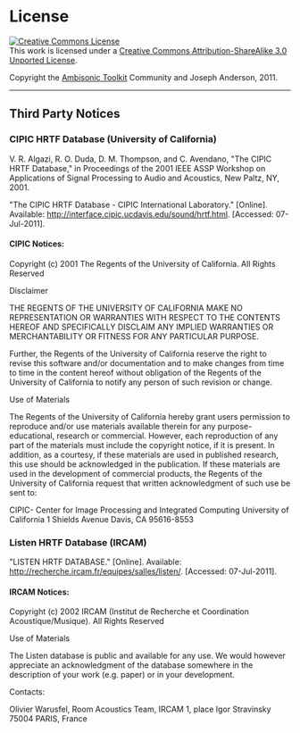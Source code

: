 # License

<a rel="license" href="http://creativecommons.org/licenses/by-sa/3.0/"><img alt="Creative Commons License" style="border-width:0" src="https://i.creativecommons.org/l/by-sa/3.0/88x31.png" /></a><br />This work is licensed under a <a rel="license" href="http://creativecommons.org/licenses/by-sa/3.0/">Creative Commons Attribution-ShareAlike 3.0 Unported License</a>.

Copyright the [Ambisonic Toolkit](http://ambisonictoolkit.net) Community and Joseph Anderson, 2011.

---

## Third Party Notices


### CIPIC HRTF Database (University of California)

V. R. Algazi, R. O. Duda, D. M. Thompson, and C. Avendano, "The CIPIC
HRTF Database," in Proceedings of the 2001 IEEE ASSP Workshop on
Applications of Signal Processing to Audio and Acoustics, New Paltz, NY,
2001.

"The CIPIC HRTF Database - CIPIC International Laboratory." [Online].
Available: http://interface.cipic.ucdavis.edu/sound/hrtf.html.
[Accessed: 07-Jul-2011].

#### CIPIC Notices:

Copyright (c) 2001 The Regents of the University of California.
All Rights Reserved

Disclaimer

THE REGENTS OF THE UNIVERSITY OF CALIFORNIA MAKE NO REPRESENTATION OR
WARRANTIES WITH RESPECT TO THE CONTENTS HEREOF AND SPECIFICALLY DISCLAIM
ANY IMPLIED WARRANTIES OR MERCHANTABILITY OR FITNESS FOR ANY PARTICULAR
PURPOSE.

Further, the Regents of the University of California reserve the right
to revise this software and/or documentation and to make changes from
time to time in the content hereof without obligation of the Regents of
the University of California to notify any person of such revision or
change.

Use of Materials

The Regents of the University of California hereby grant users permission
to reproduce and/or use materials available therein for any purpose-
educational, research or commercial. However, each reproduction of any
part of the materials must include the copyright notice, if it is present.
In addition, as a courtesy, if these materials are used in published
research, this use should be acknowledged in the publication. If these
materials are used in the development of commercial products, the Regents
of the University of California request that written acknowledgment of
such use be sent to:

CIPIC- Center for Image Processing and Integrated Computing University of
California
1 Shields Avenue
Davis, CA 95616-8553

### Listen HRTF Database (IRCAM)

"LISTEN HRTF DATABASE." [Online].
Available: http://recherche.ircam.fr/equipes/salles/listen/.
[Accessed: 07-Jul-2011].

#### IRCAM Notices:

Copyright (c) 2002 IRCAM (Institut de Recherche et Coordination
Acoustique/Musique). All Rights Reserved


Use of Materials

The Listen database is public and available for any use. We would however
appreciate an acknowledgment of the database somewhere in the description
of your work (e.g. paper) or in your development.

Contacts:

Olivier Warusfel,
Room Acoustics Team, IRCAM
1, place Igor Stravinsky
75004 PARIS, France
